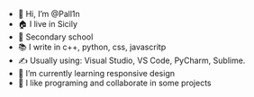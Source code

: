- 👋 Hi, I’m @Pall1n
- 🏠 I live in Sicily
- 🏫 Secondary school
- 📚 I write in c++, python, css, javascritp
- ✍ Usually using: Visual Studio, VS Code, PyCharm, Sublime.
- 🌱 I’m currently learning responsive design 
- 💞️ I like programing and collaborate in some projects

<!---
Pall1n/Pall1n is a ✨ special ✨ repository because its `README.md` (this file) appears on your GitHub profile.
You can click the Preview link to take a look at your changes.
--->
